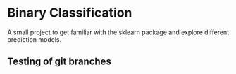 # Binary Classification
A small project to get familiar with the sklearn package and explore different prediction models.

## Testing of git branches
